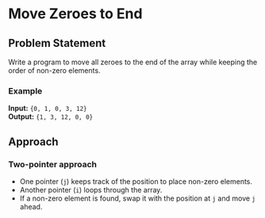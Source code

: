# Move Zeroes to End

## Problem Statement

Write a program to move all zeroes to the end of the array while keeping the order of non-zero elements.

### Example

**Input:** `{0, 1, 0, 3, 12}`  
**Output:** `{1, 3, 12, 0, 0}`

## Approach

### Two-pointer approach

- One pointer (`j`) keeps track of the position to place non-zero elements.
- Another pointer (`i`) loops through the array.
- If a non-zero element is found, swap it with the position at `j` and move `j` ahead.
